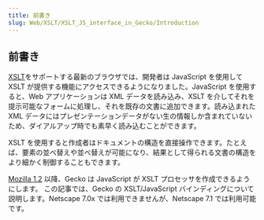 ```yaml
---
title: 前書き
slug: Web/XSLT/XSLT_JS_interface_in_Gecko/Introduction
---
```

## 前書き

[XSLT](/ja/docs/Web/API/XSLTProcessor)をサポートする最新のブラウザでは、開発者は JavaScript を使用して XSLT が提供する機能にアクセスできるようになりました。JavaScript を使用すると、Web アプリケーションは XML データを読み込み、XSLT を介してそれを提示可能なフォームに処理し、それを既存の文書に追加できます。読み込まれた XML データにはプレゼンテーションデータがない生の情報しか含まれていないため、ダイアルアップ時でも素早く読み込むことができます。

XSLT を使用すると作成者はドキュメントの構造を直接操作できます。たとえば、要素の並べ替えや並べ替えが可能になり、結果として得られる文書の構造をより細かく制御することもできます。

[Mozilla 1.2](http://mozilla.org/releases/) 以降、Gecko は JavaScript が XSLT プロセッサを作成できるようにします。 この記事では、Gecko の XSLT/JavaScript バインディングについて説明します。Netscape 7.0x では利用できませんが、Netscape 7.1 では利用可能です。
